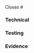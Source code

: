 <!-- What issue does this PR close? -->
Closes #

<!-- What does this PR achieve? [feature|hotfix|fix|refactor] -->


### Technical
<!-- What should be noted about the implementation? -->

### Testing
<!-- Steps for reviewer to reproduce/verify what this PR does/fixes. -->

### Evidence
<!-- If this PR touches UI, please post evidence (screenshots) of it behaving correctly. -->
